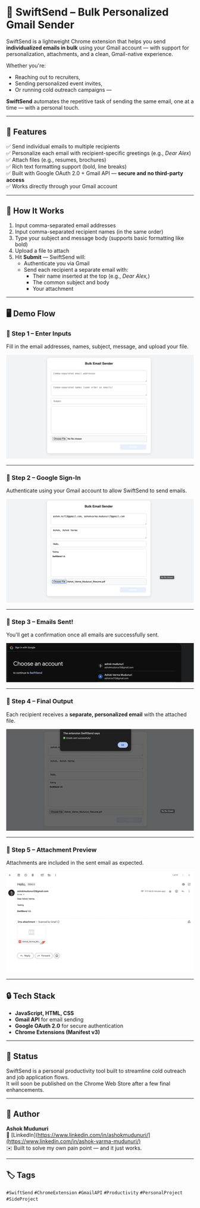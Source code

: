 

# 🚀 SwiftSend – Bulk Personalized Gmail Sender

SwiftSend is a lightweight Chrome extension that helps you send **individualized emails in bulk** using your Gmail account — with support for personalization, attachments, and a clean, Gmail-native experience.

Whether you're:
- Reaching out to recruiters,
- Sending personalized event invites,
- Or running cold outreach campaigns —

**SwiftSend** automates the repetitive task of sending the same email, one at a time — with a personal touch.

---

## 🔑 Features

✅ Send individual emails to multiple recipients  
✅ Personalize each email with recipient-specific greetings (e.g., *Dear Alex*)  
✅ Attach files (e.g., resumes, brochures)  
✅ Rich text formatting support (bold, line breaks)  
✅ Built with Google OAuth 2.0 + Gmail API — **secure and no third-party access**  
✅ Works directly through your Gmail account  

---

## 🧠 How It Works

1. Input comma-separated email addresses  
2. Input comma-separated recipient names (in the same order)  
3. Type your subject and message body (supports basic formatting like bold)  
4. Upload a file to attach  
5. Hit **Submit** — SwiftSend will:
   - Authenticate you via Gmail
   - Send each recipient a separate email with:
     - Their name inserted at the top (e.g., *Dear Alex,*)
     - The common subject and body
     - Your attachment

---

## 🖥️ Demo Flow

### 🔹 Step 1 – Enter Inputs
Fill in the email addresses, names, subject, message, and upload your file.

![Step 1 - Enter Input](https://github.com/AshokVarma77/SwiftSend/blob/37a6788952710a973879d57c5b79a2b64e5b69c0/ImageFlow/S1.png)

---

### 🔹 Step 2 – Google Sign-In
Authenticate using your Gmail account to allow SwiftSend to send emails.

![Step 2 - Google Auth](https://github.com/AshokVarma77/SwiftSend/blob/37a6788952710a973879d57c5b79a2b64e5b69c0/ImageFlow/S2.png)

---

### 🔹 Step 3 – Emails Sent!
You'll get a confirmation once all emails are successfully sent.

![Step 3 - Confirmation](https://github.com/AshokVarma77/SwiftSend/blob/37a6788952710a973879d57c5b79a2b64e5b69c0/ImageFlow/S3.png)

---

### 🔹 Step 4 – Final Output
Each recipient receives a **separate, personalized email** with the attached file.

![Step 4 - Email Output](https://github.com/AshokVarma77/SwiftSend/blob/37a6788952710a973879d57c5b79a2b64e5b69c0/ImageFlow/S4.png)

---

### 🔹 Step 5 – Attachment Preview
Attachments are included in the sent email as expected.

![Step 5 - Attachment](https://github.com/AshokVarma77/SwiftSend/blob/37a6788952710a973879d57c5b79a2b64e5b69c0/ImageFlow/S5.png)

---

## 🔒 Tech Stack

- **JavaScript, HTML, CSS**
- **Gmail API** for email sending
- **Google OAuth 2.0** for secure authentication
- **Chrome Extensions (Manifest v3)**

---

## 🎯 Status

SwiftSend is a personal productivity tool built to streamline cold outreach and job application flows.  
It will soon be published on the Chrome Web Store after a few final enhancements.

---

## 🙌 Author

**Ashok Mudunuri**  
💼 [LinkedIn](https://www.linkedin.com/in/ashokmudunuri/](https://www.linkedin.com/in/ashok-varma-mudunuri/)  
✉️ Built to solve my own pain point — and it just works.

---

## 🏷️ Tags

`#SwiftSend` `#ChromeExtension` `#GmailAPI` `#Productivity` `#PersonalProject` `#SideProject`
